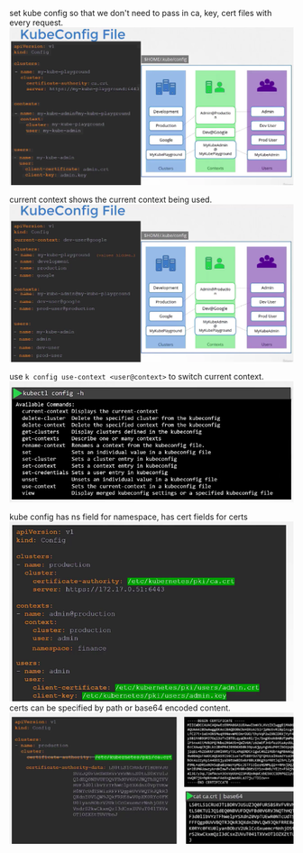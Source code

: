 set kube config so that we don't need to pass in ca, key, cert files with every request.
![](../graph/kube-config.png)

current context shows the current context being used.
![](../graph/current-context.png)

use `k config use-context <user@context>` to switch current context.
![](../graph/kube-config-context.png)

kube config has ns field for namespace, has cert fields for certs
![](../graph/kube-config-ns-cert.png)
certs can be specified by path or base64 encoded content.
![](../graph/kube-config-cert-data.png)
